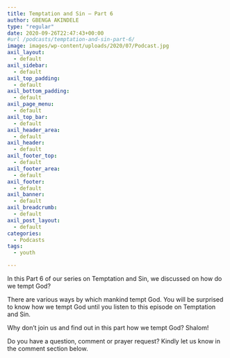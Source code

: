 ```yaml
---
title: Temptation and Sin – Part 6
author: GBENGA AKINDELE
type: "regular"
date: 2020-09-26T22:47:43+00:00
#url /podcasts/temptation-and-sin-part-6/
image: images/wp-content/uploads/2020/07/Podcast.jpg
axil_layout:
  - default
axil_sidebar:
  - default
axil_top_padding:
  - default
axil_bottom_padding:
  - default
axil_page_menu:
  - default
axil_top_bar:
  - default
axil_header_area:
  - default
axil_header:
  - default
axil_footer_top:
  - default
axil_footer_area:
  - default
axil_footer:
  - default
axil_banner:
  - default
axil_breadcrumb:
  - default
axil_post_layout:
  - default
categories:
  - Podcasts
tags:
  - youth

---
```

In this Part 6 of our series on Temptation and Sin, we discussed on how do we tempt God?

There are various ways by which mankind tempt God. You will be surprised to know how we tempt God until you listen to this episode on Temptation and Sin.

Why don&#8217;t join us and find out in this part how we tempt God? Shalom!&nbsp;

Do you have a question, comment or prayer request? Kindly let us know in the comment section below.